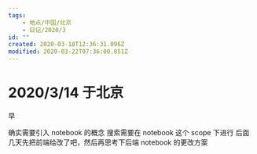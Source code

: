 ```yaml
---
tags:
    - 地点/中国/北京
    - 日记/2020/3
id: ""
created: 2020-03-18T12:36:31.096Z
modified: 2020-03-22T07:36:00.851Z
---
```


# 2020/3/14 于北京

<!-- @timer "date":"Sat Mar 14 2020 09:25:39 GMT+0800 (CST)" -->

早

<!-- @timer "date":"Sat Mar 14 2020 23:40:30 GMT+0800 (CST)","duration":"about 14 hours" -->

确实需要引入 notebook 的概念
搜索需要在 notebook 这个 scope 下进行
后面几天先把前端给改了吧，然后再思考下后端 notebook 的更改方案
